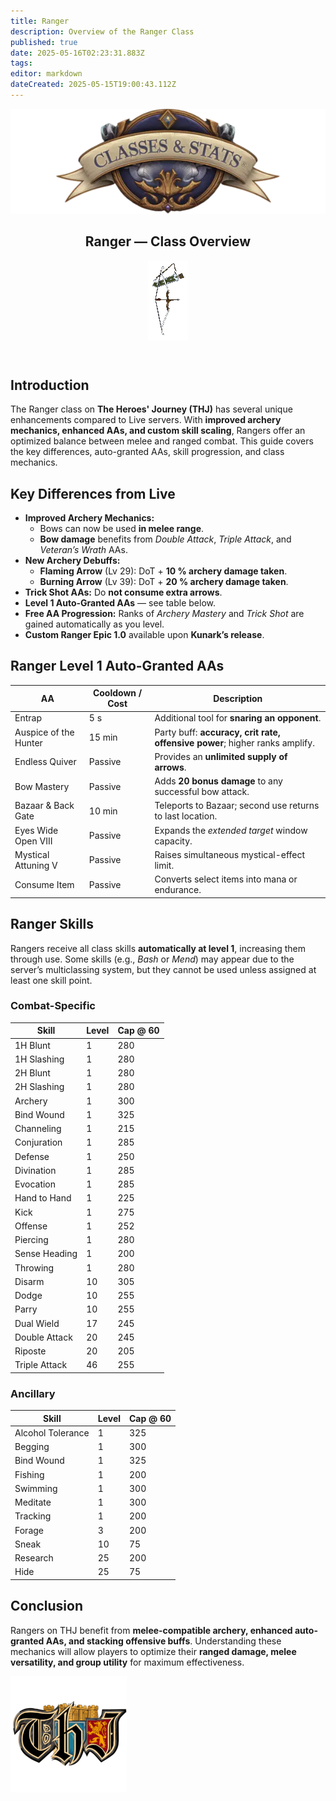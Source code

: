 ```yaml
---
title: Ranger
description: Overview of the Ranger Class
published: true
date: 2025-05-16T02:23:31.883Z
tags: 
editor: markdown
dateCreated: 2025-05-15T19:00:43.112Z
---
```


<article class="class-wrapper">
<header class="hero-card"><img src="/classes-and-abilities/statsandclasses.webp" alt="Classes & Stats Banner" class="hero-banner"><div class="title-card"><h1 class="hero-title"><span>Ranger — Class Overview</span></h1><img src="/ranger.gif" alt="Ranger Flair" class="class-gif"></div></header>
<section class="intro"><h2>Introduction</h2><p>The Ranger class on <strong>The Heroes' Journey (THJ)</strong> has several unique enhancements compared to Live servers. With <strong>improved archery mechanics, enhanced AAs, and custom skill scaling</strong>, Rangers offer an optimized balance between melee and ranged combat. This guide covers the key differences, auto-granted AAs, skill progression, and class mechanics.</p></section>
<section class="differences"><h2>Key Differences from Live</h2><ul><li><strong>Improved Archery Mechanics:</strong><ul><li>Bows can now be used <strong>in melee range</strong>.</li><li><strong>Bow damage</strong> benefits from <em>Double&nbsp;Attack</em>, <em>Triple&nbsp;Attack</em>, and <em>Veteran’s Wrath</em> AAs.</li></ul></li><li><strong>New Archery Debuffs:</strong><ul><li><strong>Flaming Arrow</strong> (Lv&nbsp;29): DoT + <strong>10&nbsp;% archery damage taken</strong>.</li><li><strong>Burning Arrow</strong> (Lv&nbsp;39): DoT + <strong>20&nbsp;% archery damage taken</strong>.</li></ul></li><li><strong>Trick Shot AAs:</strong> Do <strong>not consume extra arrows</strong>.</li><li><strong>Level&nbsp;1 Auto-Granted AAs</strong> — see table below.</li><li><strong>Free AA Progression:</strong> Ranks of <em>Archery Mastery</em> and <em>Trick Shot</em> are gained automatically as you level.</li><li><strong>Custom Ranger Epic&nbsp;1.0</strong> available upon <strong>Kunark’s release</strong>.</li></ul></section>
<section class="abilities"><h2>Ranger Level 1 Auto-Granted AAs</h2><table class="aa-table"><thead><tr><th>AA</th><th>Cooldown / Cost</th><th>Description</th></tr></thead><tbody><tr><td>Entrap</td><td>5&nbsp;s</td><td>Additional tool for <strong>snaring an opponent</strong>.</td></tr><tr><td>Auspice of the Hunter</td><td>15&nbsp;min</td><td>Party buff: <strong>accuracy, crit rate, offensive power</strong>; higher ranks amplify.</td></tr><tr><td>Endless Quiver</td><td>Passive</td><td>Provides an <strong>unlimited supply of arrows</strong>.</td></tr><tr><td>Bow Mastery</td><td>Passive</td><td>Adds <strong>20 bonus damage</strong> to any successful bow attack.</td></tr><tr><td>Bazaar &amp; Back Gate</td><td>10&nbsp;min</td><td>Teleports to Bazaar; second use returns to last location.</td></tr><tr><td>Eyes Wide Open&nbsp;VIII</td><td>Passive</td><td>Expands the <em>extended target</em> window capacity.</td></tr><tr><td>Mystical Attuning&nbsp;V</td><td>Passive</td><td>Raises simultaneous mystical-effect limit.</td></tr><tr><td>Consume Item</td><td>Passive</td><td>Converts select items into mana or endurance.</td></tr></tbody></table></section>
<section class="skills"><h2>Ranger Skills</h2><p>Rangers receive all class skills <strong>automatically at level&nbsp;1</strong>, increasing them through use. Some skills (e.g., <em>Bash</em> or <em>Mend</em>) may appear due to the server’s multiclassing system, but they cannot be used unless assigned at least one skill point.</p><h3>Combat-Specific</h3><table class="skill-table"><thead><tr><th>Skill</th><th>Level</th><th>Cap @ 60</th></tr></thead><tbody><tr><td>1H Blunt</td><td>1</td><td>280</td></tr><tr><td>1H Slashing</td><td>1</td><td>280</td></tr><tr><td>2H Blunt</td><td>1</td><td>280</td></tr><tr><td>2H Slashing</td><td>1</td><td>280</td></tr><tr><td>Archery</td><td>1</td><td>300</td></tr><tr><td>Bind Wound</td><td>1</td><td>325</td></tr><tr><td>Channeling</td><td>1</td><td>215</td></tr><tr><td>Conjuration</td><td>1</td><td>285</td></tr><tr><td>Defense</td><td>1</td><td>250</td></tr><tr><td>Divination</td><td>1</td><td>285</td></tr><tr><td>Evocation</td><td>1</td><td>285</td></tr><tr><td>Hand to Hand</td><td>1</td><td>225</td></tr><tr><td>Kick</td><td>1</td><td>275</td></tr><tr><td>Offense</td><td>1</td><td>252</td></tr><tr><td>Piercing</td><td>1</td><td>280</td></tr><tr><td>Sense Heading</td><td>1</td><td>200</td></tr><tr><td>Throwing</td><td>1</td><td>280</td></tr><tr><td>Disarm</td><td>10</td><td>305</td></tr><tr><td>Dodge</td><td>10</td><td>255</td></tr><tr><td>Parry</td><td>10</td><td>255</td></tr><tr><td>Dual Wield</td><td>17</td><td>245</td></tr><tr><td>Double Attack</td><td>20</td><td>245</td></tr><tr><td>Riposte</td><td>20</td><td>205</td></tr><tr><td>Triple Attack</td><td>46</td><td>255</td></tr></tbody></table><h3>Ancillary</h3><table class="skill-table"><thead><tr><th>Skill</th><th>Level</th><th>Cap @ 60</th></tr></thead><tbody><tr><td>Alcohol Tolerance</td><td>1</td><td>325</td></tr><tr><td>Begging</td><td>1</td><td>300</td></tr><tr><td>Bind Wound</td><td>1</td><td>325</td></tr><tr><td>Fishing</td><td>1</td><td>200</td></tr><tr><td>Swimming</td><td>1</td><td>300</td></tr><tr><td>Meditate</td><td>1</td><td>300</td></tr><tr><td>Tracking</td><td>1</td><td>200</td></tr><tr><td>Forage</td><td>3</td><td>200</td></tr><tr><td>Sneak</td><td>10</td><td>75</td></tr><tr><td>Research</td><td>25</td><td>200</td></tr><tr><td>Hide</td><td>25</td><td>75</td></tr></tbody></table></section>
<section class="conclusion"><h2>Conclusion</h2><p>Rangers on THJ benefit from <strong>melee-compatible archery, enhanced auto-granted AAs, and stacking offensive buffs</strong>. Understanding these mechanics will allow players to optimize their <strong>ranged damage, melee versatility, and group utility</strong> for maximum effectiveness.</p></section>
<img src="/pagebreak2.webp" alt="Page Break" class="page-break">
</article>
